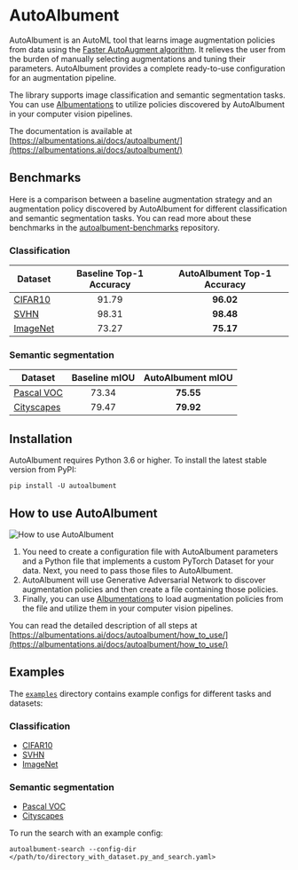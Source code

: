 # AutoAlbument

AutoAlbument is an AutoML tool that learns image augmentation policies from data using the [Faster AutoAugment algorithm](https://arxiv.org/abs/1911.06987). It relieves the user from the burden of manually selecting augmentations and tuning their parameters. AutoAlbument provides a complete ready-to-use configuration for an augmentation pipeline.

The library supports image classification and semantic segmentation tasks. You can use [Albumentations](https://github.com/albumentations-team/albumentations) to utilize policies discovered by AutoAlbument in your computer vision pipelines.

The documentation is available at [https://albumentations.ai/docs/autoalbument/](https://albumentations.ai/docs/autoalbument/)

## Benchmarks

Here is a comparison between a baseline augmentation strategy and an augmentation policy discovered by AutoAlbument
for different classification and semantic segmentation tasks. You can read more about these benchmarks in the [autoalbument-benchmarks](https://github.com/albumentations-team/autoalbument-benchmarks) repository.

### Classification
| Dataset  | Baseline Top-1 Accuracy | AutoAlbument Top-1 Accuracy  |
|----------|:-----------------------:|:----------------------------:|
| [CIFAR10](https://github.com/albumentations-team/autoalbument-benchmarks#cifar-10-classification)  |          91.79          |           **96.02**          |
| [SVHN](https://github.com/albumentations-team/autoalbument-benchmarks#svhn-classification)     |          98.31          |           **98.48**          |
| [ImageNet](https://github.com/albumentations-team/autoalbument-benchmarks#imagenet-classification) |          73.27          |           **75.17**          |


### Semantic segmentation
| Dataset    | Baseline mIOU | AutoAlbument mIOU |
|------------|:-------------:|:-----------------:|
| [Pascal VOC](https://github.com/albumentations-team/autoalbument-benchmarks#pascal-voc-semantic-segmentation) |     73.34     |     **75.55**     |
| [Cityscapes](https://github.com/albumentations-team/autoalbument-benchmarks#cityscapes) |     79.47     |     **79.92**     |


## Installation
AutoAlbument requires Python 3.6 or higher. To install the latest stable version from PyPI:

`pip install -U autoalbument`

## How to use AutoAlbument

![How to use AutoAlbument](https://albumentations.ai/docs/images/autoalbument/how_to_use/autoalbument_usage.png)

1. You need to create a configuration file with AutoAlbument parameters and a Python file that implements a custom PyTorch Dataset for your data. Next, you need to pass those files to AutoAlbument.
2. AutoAlbument will use Generative Adversarial Network to discover augmentation policies and then create a file containing those policies.
3. Finally, you can use [Albumentations](https://github.com/albumentations-team/albumentations) to load augmentation policies from the file and utilize them in your computer vision pipelines.

You can read the detailed description of all steps at [https://albumentations.ai/docs/autoalbument/how_to_use/](https://albumentations.ai/docs/autoalbument/how_to_use/)

## Examples
The [`examples`](https://github.com/albumentations-team/autoalbument/tree/master/examples) directory contains example configs for different tasks and datasets:

### Classification
- [CIFAR10](https://github.com/albumentations-team/autoalbument/tree/master/examples/cifar10)
- [SVHN](https://github.com/albumentations-team/autoalbument/tree/master/examples/svhn)
- [ImageNet](https://github.com/albumentations-team/autoalbument/tree/master/examples/imagenet)

### Semantic segmentation
- [Pascal VOC](https://github.com/albumentations-team/autoalbument/tree/master/examples/pascal_voc)
- [Cityscapes](https://github.com/albumentations-team/autoalbument/tree/master/examples/cityscapes)

To run the search with an example config:

```
autoalbument-search --config-dir </path/to/directory_with_dataset.py_and_search.yaml>
```
